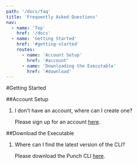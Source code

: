 ```yaml
---
path: '/docs/faq'
title: 'Frequently Asked Questions'
nav:
  - name: 'Top'
    href: '/docs'
  - name: 'Getting Started'
    href: '#getting-started'
    routes:      
      - name: 'Account Setup'
        href: '#account'
      - name: 'Downloading the Executable'
        href: '#download'
---
```


<a name="getting-started"></a>

#Getting Started

<a name="account"></a>

##Account Setup

1.  I don't have an account, where can I create one?

    Please sign up for an account [here](/signup).

<a name="download"></a>

##Download the Executable

1.  Where can I find the latest version of the CLI?

    Please download the Punch CLI [here](/download).


